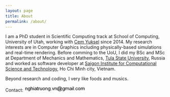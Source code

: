 ```yaml
---
layout: page
title: About
permalink: /about/
---
```


I am a PhD student in Scientific Computing track at School of Computing, University of Utah, working with [Cem Yuksel](http://cemyuksel.com/) since 2014. My research interests are in Computer Graphics including physically-based simulations and real-time rendering. Before comming to the UoU, I did my BSc and MSc at Department of Mechanics and Mathematics, [Tula State University](http://tsu.tula.ru), Russia and worked as software developer at [Saigon Institute for Computational Science and Technology](http://icst.org.vn/en/), Ho Chi Minh city, Vietnam.

Beyond research and coding, I very like foods and musics.

Contact: ![email-image](/images/email.png)